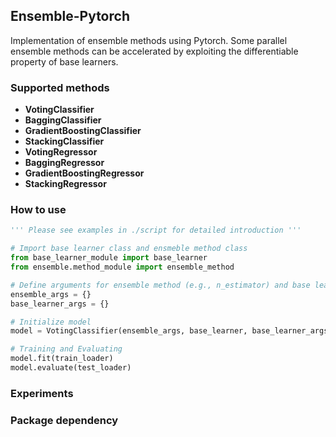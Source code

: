 ## Ensemble-Pytorch
Implementation of ensemble methods using Pytorch. Some parallel ensemble methods can be accelerated by exploiting the differentiable property of base learners.

### Supported methods
* **VotingClassifier**
* **BaggingClassifier**
* **GradientBoostingClassifier**
* **StackingClassifier**
* **VotingRegressor**
* **BaggingRegressor**
* **GradientBoostingRegressor**
* **StackingRegressor**

### How to use
```python
''' Please see examples in ./script for detailed introduction '''

# Import base learner class and ensmeble method class
from base_learner_module import base_learner
from ensemble.method_module import ensemble_method

# Define arguments for ensemble method (e.g., n_estimator) and base learner, separately
ensemble_args = {}
base_learner_args = {}

# Initialize model
model = VotingClassifier(ensemble_args, base_learner, base_learner_args)

# Training and Evaluating
model.fit(train_loader)
model.evaluate(test_loader)
```

### Experiments

### Package dependency